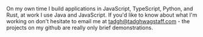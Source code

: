 On my own time I build applications in JavaScript, TypeScript, Python, and Rust, at work I use Java and JavaScript. If you'd like to know about what I'm working on don't hesitate to email me at tadgh@tadghwagstaff.com - the projects on my github are really only brief demonstrations.
